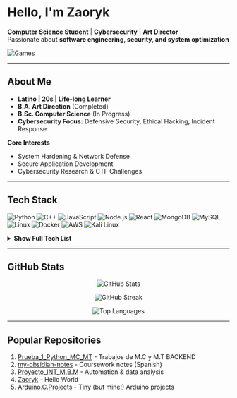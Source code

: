 # Hello, I'm Zaoryk

**Computer Science Student** | **Cybersecurity** | **Art Director**  
Passionate about **software engineering, security, and system optimization**

[![Games](https://img.shields.io/badge/-Games-181717?style=flat&logo=itchdotio&logoColor=white)](https://zaorii.itch.io/)

---

## About Me
- **Latino | 20s | Life-long Learner**
- **B.A. Art Direction** (Completed)
- **B.Sc. Computer Science** (In Progress)
- **Cybersecurity Focus:** Defensive Security, Ethical Hacking, Incident Response

**Core Interests**
- System Hardening & Network Defense
- Secure Application Development
- Cybersecurity Research & CTF Challenges

---

## Tech Stack
![Python](https://img.shields.io/badge/-Python-3776AB?style=flat&logo=python&logoColor=white)
![C++](https://img.shields.io/badge/-C++-00599C?style=flat&logo=c%2b%2b&logoColor=white)
![JavaScript](https://img.shields.io/badge/-JavaScript-F7DF1E?style=flat&logo=javascript&logoColor=black)
![Node.js](https://img.shields.io/badge/-Node.js-339933?style=flat&logo=nodedotjs&logoColor=white)
![React](https://img.shields.io/badge/-React-61DAFB?style=flat&logo=react&logoColor=black)
![MongoDB](https://img.shields.io/badge/-MongoDB-47A248?style=flat&logo=mongodb&logoColor=white)
![MySQL](https://img.shields.io/badge/-MySQL-4479A1?style=flat&logo=mysql&logoColor=white)
![Linux](https://img.shields.io/badge/-Linux-FCC624?style=flat&logo=linux&logoColor=black)
![Docker](https://img.shields.io/badge/-Docker-2496ED?style=flat&logo=docker&logoColor=white)
![AWS](https://img.shields.io/badge/-AWS-232F3E?style=flat&logo=amazonaws)
![Kali Linux](https://img.shields.io/badge/-Kali%20Linux-557C94?style=flat&logo=kalilinux&logoColor=white)

<details>
<summary><strong>Show Full Tech List</strong></summary>

- **Languages:** Python, C++, C, JavaScript, PHP, SQL
- **Web Frameworks:** HTML, CSS, Node.js, React, Django
- **Databases:** MySQL, MongoDB
- **Infrastructure:** Git, Docker, VirtualBox, AWS
- **Operating Systems:** Linux (Arch, Mint, Fedora), Windows Server
- **Security:** Wireshark, Nmap, Burp Suite, Metasploit, Kali Linux

</details>


---

## GitHub Stats


<p align="center">
  <picture>
    <source srcset="https://github-readme-stats.vercel.app/api?username=Zaoryk&show_icons=true&theme=tokyonight&hide_border=true" media="(prefers-color-scheme: dark)" />
    <source srcset="https://github-readme-stats.vercel.app/api?username=Zaoryk&show_icons=true&theme=default&hide_border=true" media="(prefers-color-scheme: light)" />
    <img src="https://github-readme-stats.vercel.app/api?username=Zaoryk&show_icons=true&hide_border=true" alt="GitHub Stats" />
  </picture>
</p>
<p align="center">
  <picture>
    <source srcset="https://github-readme-streak-stats.herokuapp.com/?user=Zaoryk&theme=tokyonight&hide_border=true" media="(prefers-color-scheme: dark)" />
    <source srcset="https://github-readme-streak-stats.herokuapp.com/?user=Zaoryk&theme=default&hide_border=true" media="(prefers-color-scheme: light)" />
    <img src="https://github-readme-streak-stats.herokuapp.com/?user=Zaoryk&hide_border=true" alt="GitHub Streak" />
  </picture>
</p>
<p align="center">
  <picture>
    <source srcset="https://github-readme-stats.vercel.app/api/top-langs/?username=Zaoryk&layout=compact&theme=tokyonight&hide_border=true" media="(prefers-color-scheme: dark)" />
    <source srcset="https://github-readme-stats.vercel.app/api/top-langs/?username=Zaoryk&layout=compact&theme=default&hide_border=true" media="(prefers-color-scheme: light)" />
    <img src="https://github-readme-stats.vercel.app/api/top-langs/?username=Zaoryk&layout=compact&hide_border=true" alt="Top Languages" />
  </picture>
</p>

---

## Popular Repositories
1. [Prueba_1_Python_MC_MT](https://github.com/zaoryk/Prueba_1_Python_MC_MT) - Trabajos de M.C y M.T BACKEND
2. [my-obsidian-notes](https://github.com/zaoryk/my-obsidian-notes) - Coursework notes (Spanish)
3. [Proyecto_INT_M.B.M](https://github.com/zaoryk/Proyecto_INT_M.B.M) - Automation & data analysis
4. [Zaoryk](https://github.com/zaoryk/Zaoryk) - Hello World
5. [Arduino.C.Projects](https://github.com/zaoryk/Arduino.C.Projects) - Tiny (but mine!) Arduino projects
